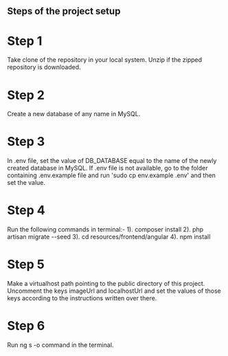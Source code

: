 ## Steps of the project setup

# Step 1 
Take clone of the repository in your local system. Unzip if the zipped repository is downloaded.

# Step 2
Create a new database of any name in MySQL.

# Step 3
In .env file, set the value of DB_DATABASE equal to the name of the newly created database in MySQL. If .env file is not available, go to the folder containing .env.example file and run 'sudo cp env.example .env' and then set the value.

# Step 4
Run the following commands in terminal:-
1). composer install
2). php artisan migrate --seed
3). cd resources/frontend/angular
4). npm install

# Step 5
Make a virtualhost path pointing to the public directory of this project. Uncomment the keys imageUrl and localhostUrl and set the values of those keys according to the instructions written over there.

# Step 6
Run ng s -o command in the terminal.
